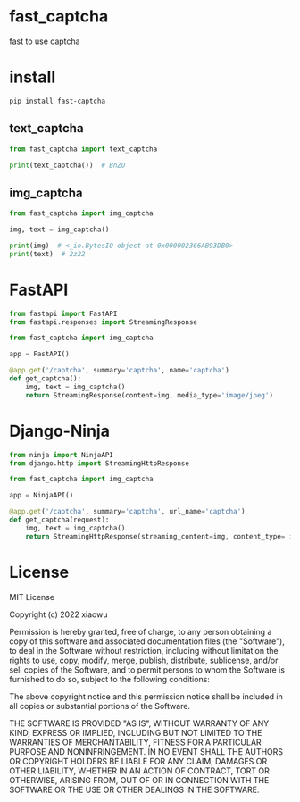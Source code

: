 # fast_captcha

fast to use captcha

# install

```shell
pip install fast-captcha
```

## text_captcha

```python
from fast_captcha import text_captcha

print(text_captcha())  # BnZU
```

## img_captcha

```python
from fast_captcha import img_captcha

img, text = img_captcha()

print(img)  # <_io.BytesIO object at 0x000002366AB93DB0>
print(text)  # 2z22
```

# FastAPI

```python
from fastapi import FastAPI
from fastapi.responses import StreamingResponse

from fast_captcha import img_captcha

app = FastAPI()

@app.get('/captcha', summary='captcha', name='captcha')
def get_captcha():
    img, text = img_captcha()
    return StreamingResponse(content=img, media_type='image/jpeg')
```

# Django-Ninja

```python
from ninja import NinjaAPI
from django.http import StreamingHttpResponse

from fast_captcha import img_captcha

app = NinjaAPI()

@app.get('/captcha', summary='captcha', url_name='captcha')
def get_captcha(request):
    img, text = img_captcha()
    return StreamingHttpResponse(streaming_content=img, content_type='image/jpeg')
```

# License
MIT License

Copyright (c) 2022 xiaowu

Permission is hereby granted, free of charge, to any person obtaining a copy
of this software and associated documentation files (the "Software"), to deal
in the Software without restriction, including without limitation the rights
to use, copy, modify, merge, publish, distribute, sublicense, and/or sell
copies of the Software, and to permit persons to whom the Software is
furnished to do so, subject to the following conditions:

The above copyright notice and this permission notice shall be included in all
copies or substantial portions of the Software.

THE SOFTWARE IS PROVIDED "AS IS", WITHOUT WARRANTY OF ANY KIND, EXPRESS OR
IMPLIED, INCLUDING BUT NOT LIMITED TO THE WARRANTIES OF MERCHANTABILITY,
FITNESS FOR A PARTICULAR PURPOSE AND NONINFRINGEMENT. IN NO EVENT SHALL THE
AUTHORS OR COPYRIGHT HOLDERS BE LIABLE FOR ANY CLAIM, DAMAGES OR OTHER
LIABILITY, WHETHER IN AN ACTION OF CONTRACT, TORT OR OTHERWISE, ARISING FROM,
OUT OF OR IN CONNECTION WITH THE SOFTWARE OR THE USE OR OTHER DEALINGS IN THE
SOFTWARE.
